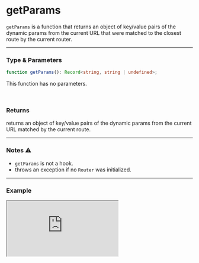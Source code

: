 # getParams

`getParams` is a function that returns an object of key/value pairs of the dynamic params from the current URL that were matched to the closest route by the current router.

<hr/>

### Type & Parameters

```ts
function getParams(): Record<string, string | undefined>;
```

This function has no parameters.

<br/>

### Returns

returns an object of key/value pairs of the dynamic params from the current URL matched by the current route.

<hr/>

### Notes ⚠️

- `getParams` is not a hook.
- throws an exception if no `Router` was initialized.

<hr/>

### Example

<iframe src="https://stackblitz.com/edit/ruvy-aarsuf?embed=1&file=src%2Fmain.tsx&hideExplorer=1&hideNavigation=1" class="stackblitz"></iframe>
